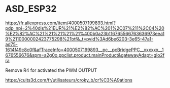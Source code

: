 # ASD_ESP32


https://fr.aliexpress.com/item/4000507199893.html?pdp_npi=2%40dis%21EUR%21%E2%82%AC%201%2C07%211%2C04%20%E2%82%AC%21%21%21%21%21%400b0a23b116765566763636973eea19%2110000002423775298%21btf&_t=pvid%3Ad6be6203-3e65-47a1-ad75-1614f49c8c0f&afTraceInfo=4000507199893__pc__pcBridgePPC__xxxxxx__1676556676&spm=a2g0o.ppclist.product.mainProduct&gatewayAdapt=glo2fra

Remove R4 for activated the PWM OUTPUT


https://cults3d.com/fr/utilisateurs/croky_b/cr%C3%A9ations
